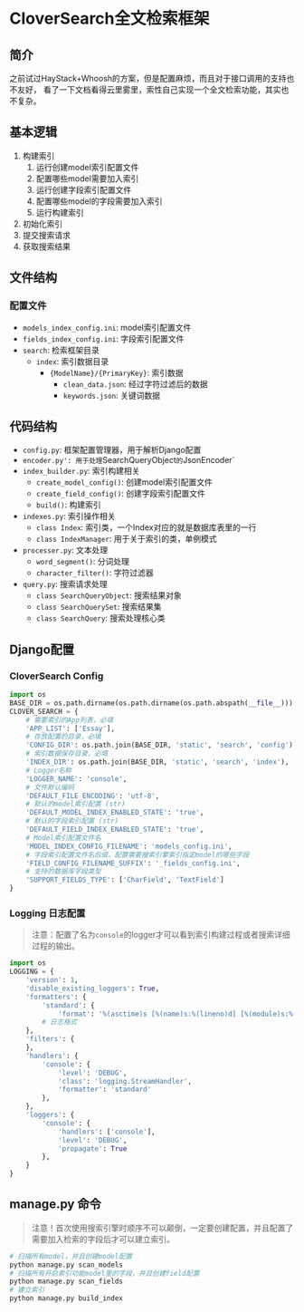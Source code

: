 # CloverSearch全文检索框架
## 简介
之前试过HayStack+Whoosh的方案，但是配置麻烦，而且对于接口调用的支持也不友好，
看了一下文档看得云里雾里，索性自己实现一个全文检索功能，其实也不复杂。

## 基本逻辑
1. 构建索引
    1. 运行创建model索引配置文件
    2. 配置哪些model需要加入索引
    3. 运行创建字段索引配置文件
    4. 配置哪些model的字段需要加入索引
    5. 运行构建索引
2. 初始化索引
3. 提交搜索请求
4. 获取搜索结果

## 文件结构
### 配置文件
- `models_index_config.ini`: model索引配置文件
- `fields_index_config.ini`: 字段索引配置文件
- `search`: 检索框架目录
    - `index`: 索引数据目录
        - `{ModelName}/{PrimaryKey}`: 索引数据
            - `clean_data.json`: 经过字符过滤后的数据
            - `keywords.json`: 关键词数据

## 代码结构
- `config.py`: 框架配置管理器，用于解析Django配置
- `encoder.py': 用于处理`SearchQueryObject`的`JsonEncoder`
- `index_builder.py`: 索引构建相关
    - `create_model_config()`: 创建model索引配置文件
    - `create_field_config()`: 创建字段索引配置文件
    - `build()`: 构建索引
- `indexes.py`: 索引操作相关
    - `class Index`: 索引类，一个Index对应的就是数据库表里的一行
    - `class IndexManager`: 用于关于索引的类，单例模式
- `processer.py`: 文本处理
    - `word_segment()`: 分词处理
    - `character_filter()`: 字符过滤器
- `query.py`: 搜索请求处理
    - `class SearchQueryObject`: 搜索结果对象
    - `class SearchQuerySet`: 搜索结果集
    - `class SearchQuery`: 搜索处理核心类

## Django配置
### CloverSearch Config
```python
import os
BASE_DIR = os.path.dirname(os.path.dirname(os.path.abspath(__file__)))
CLOVER_SEARCH = {
    # 需要索引的App列表，必填
    'APP_LIST': ['Essay'],
    # 存放配置的目录，必填
    'CONFIG_DIR': os.path.join(BASE_DIR, 'static', 'search', 'config'),
    # 索引数据保存目录，必填
    'INDEX_DIR': os.path.join(BASE_DIR, 'static', 'search', 'index'),
    # Logger名称
    'LOGGER_NAME': 'console',
    # 文件默认编码
    'DEFAULT_FILE_ENCODING': 'utf-8',
    # 默认的model索引配置 (str)
    'DEFAULT_MODEL_INDEX_ENABLED_STATE': 'true',
    # 默认的字段索引配置 (str)
    'DEFAULT_FIELD_INDEX_ENABLED_STATE': 'true',
    # Model索引配置文件名
    'MODEL_INDEX_CONFIG_FILENAME': 'models_config.ini',
    # 字段索引配置文件名后缀，配置需要搜索引擎索引指定model的哪些字段
    'FIELD_CONFIG_FILENAME_SUFFIX': '_fields_config.ini',
    # 支持的数据库字段类型
    'SUPPORT_FIELDS_TYPE': ['CharField', 'TextField']
}
```

### Logging 日志配置
>注意：配置了名为`console`的logger才可以看到索引构建过程或者搜索详细过程的输出。
```python
import os
LOGGING = {
    'version': 1,
    'disable_existing_loggers': True,
    'formatters': {
        'standard': {
            'format': '%(asctime)s [%(name)s:%(lineno)d] [%(module)s:%(funcName)s] [%(levelname)s] %(message)s'}
        # 日志格式
    },
    'filters': {
    },
    'handlers': {
        'console': {
            'level': 'DEBUG',
            'class': 'logging.StreamHandler',
            'formatter': 'standard'
        },
    },
    'loggers': {
        'console': {
            'handlers': ['console'],
            'level': 'DEBUG',
            'propagate': True
        },
    }
}
```

## manage.py 命令
> 注意！首次使用搜索引擎时顺序不可以颠倒，一定要创建配置，并且配置了需要加入检索的字段后才可以建立索引。
```bash
# 扫描所有model，并且创建model配置
python manage.py scan_models
# 扫描所有开启索引功能model里的字段，并且创建field配置
python manage.py scan_fields
# 建立索引
python manage.py build_index
```
